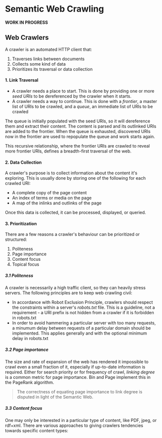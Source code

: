 # Semantic Web Crawling #

**WORK IN PROGRESS**

## Web Crawlers

A crawler is an automated HTTP client that:

1. Traverses links between documents
2. Collects some kind of data
3. Prioritizes its traversal or data collection

#### 1. Link Traversal ####

- A crawler needs a place to start.  This is done by providing one or more *seed URIs* to be dereferenced by the crawler when it starts.
- A crawler needs a way to continue.  This is done with a *frontier*, a master list of URIs to be crawled, and a *queue*, an immediate list of URIs to be crawled 

The queue is initially populated with the seed URIs, so it will dereference them and extract their content.  The content is parsed and its outlinked URIs are added to the frontier.  When the queue is exhausted, discovered URIs now in the frontier are used to repopulate the queue and work starts again.

This recursive relationship, where the frontier URIs are crawled to reveal more frontier URIs, defines a breadth-first traversal of the web.

#### 2. Data Collection ####

A crawler's purpose is to collect information about the content it's exploring.  This is usually done by storing one of the following for each crawled URI:
- A complete copy of the page content
- An index of terms or media on the page
- A map of the inlinks and outlinks of the page

Once this data is collected, it can be processed, displayed, or queried.

#### 3. Prioritization ####

There are a few reasons a crawler's behaviour can be prioritized or structured:  
1. Politeness
2. Page importance
3. Content focus
4. Topical focus

##### 3.1 Politeness #####

A crawler is necessarily a high traffic client, so they can heavily stress servers.  The following principles are to keep web crawling civil:
- In accordance with Robot Exclusion Principle, crawlers should respect the constraints within a server's *robots.txt* file.  This is a guideline, not a requirement - a URI prefix is not hidden from a crawler if it is forbidden in robots.txt
- In order to avoid hammering a particular server with too many requests, a minumum delay between requests of a particular domain should be implemented.  This applies generally and with the optional minimum delay in robots.txt

##### 3.2 Page importance #####

The size and rate of expansion of the web has rendered it impossible to crawl even a small fraction of it, especially if up-to-date information is required.  Either for search priority or for frequency of crawl, *linking degree* is a common metric for page importance.  Bin and Page implement this in the PageRank algorithm.

> The correctness of equating page importance to link degree is disputed in light of the Semantic Web.

##### 3.3 Content focus #####

One may only be interested in a particular type of content, like PDF, jpeg, or rdf+xml.  There are various approaches to giving crawlers tendencies towards specific content types:

